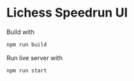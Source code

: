 # Lichess Speedrun UI
Build with
```bash
npm run build
```
Run live server with
```bash
npm run start
```
